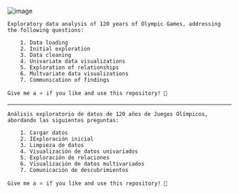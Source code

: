 
![image](https://github.com/cirianodev/Data-Analysis-Python/assets/147123439/1d7cbd70-4519-40bf-b255-c813dc132147)


	Exploratory data analysis of 120 years of Olympic Games, addressing the following questions:

		1. Data loading
		2. Initial exploration
		3. Data cleaning
		4. Univariate data visualizations
		5. Exploration of relationships
		6. Multvariate data visualizations
		7. Communication of findings
	
	Give me a ⭐️ if you like and use this repository! 👏

----------------------------------------------------------------------------------------------------

	Análisis exploratorio de datos de 120 años de Juegos Olímpicos, abordando las siguientes preguntas:

		1. Cargar datos
		2. IExploración inicial
		3. Limpieza de datos
		4. Visualización de datos univariados
		5. Exploración de relaciones
		6. Visualización de datos multivariados
		7. Comunicación de descubrimientos
	
	Give me a ⭐️ if you like and use this repository! 👏


